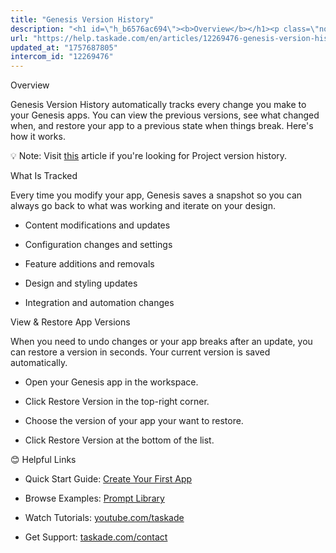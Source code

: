 ```yaml
---
title: "Genesis Version History"
description: "<h1 id=\"h_b6576ac694\"><b>Overview</b></h1><p class=\"no-margin\">Genesis Version History automatically tracks every change you make to your Genesis apps..."
url: "https://help.taskade.com/en/articles/12269476-genesis-version-history"
updated_at: "1757687805"
intercom_id: "12269476"
---
```


Overview

Genesis Version History automatically tracks every change you make to your Genesis apps. You can view the previous versions, see what changed when, and restore your app to a previous state when things break. Here's how it works.

💡 Note: Visit [this]($1) article if you're looking for Project version history.

What Is Tracked

Every time you modify your app, Genesis saves a snapshot so you can always go back to what was working and iterate on your design.

- Content modifications and updates
​

- Configuration changes and settings
​

- Feature additions and removals
​

- Design and styling updates
​

- Integration and automation changes

View &amp; Restore App Versions

When you need to undo changes or your app breaks after an update, you can restore a version in seconds. Your current version is saved automatically.

- Open your Genesis app in the workspace.
​

- Click Restore Version in the top-right corner.

- Choose the version of your app your want to restore.
​

- Click Restore Version at the bottom of the list.

😊 Helpful Links

- Quick Start Guide: [Create Your First App]($1)
​

- Browse Examples: [Prompt Library]($1)
​

- Watch Tutorials: [youtube.com/taskade]($1)
​

- Get Support: [taskade.com/contact]($1)